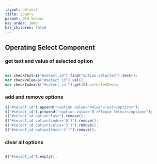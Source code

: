 ```yaml
---
layout: default
title: JQuery
parent: Old School
nav_order: 1000
has_children: false
---
```


## Operating Select Component

### get text and value of selected option

``` javascript

var checkText=$("#select_id").find("option:selected").text();
var checkValue=$("#select_id").val();
var checkIndex=$("#select_id ").get(0).selectedIndex;

```

###  add and remove options

```javascript
$("#select_id").append("<option value='Value'>Text</option>"); 
$("#select_id").prepend("<option value='0'>Please Select</option>");
$("#select_id option:last").remove(); 
$("#select_id option[index='0']").remove(); 
$("#select_id option[value='3']").remove(); 
$("#select_id option[text='4']").remove();
 ```

 ### clear all options

 ```javascript

$("#select_id").empty();
 ```